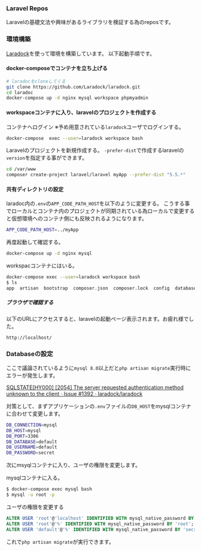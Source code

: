 ### Laravel Repos

Laravelの基礎文法や興味があるライブラリを検証する為のreposです。

### 環境構築

[Laradock](https://laradock.io/)を使って環境を構築しています。
以下起動手順です。


#### docker-composeでコンテナを立ち上げる

```bash
# laradocをcloneしてくる
git clone https://github.com/Laradock/laradock.git
cd laradoc
docker-compose up -d nginx mysql workspace phpmyadmin  
```

#### workspaceコンテナに入り、laravelのプロジェクトを作成する

コンテナへログイン
※予め用意されている`laradock`ユーザでログインする。
```bash
docker-compose  exec --user=laradock workspace bash

```

Laravelのプロジェクトを新規作成する。
`-prefer-dist`で作成するlaravelの`version`を指定する事ができます。

```bash
cd /var/www
composer create-project laravel/laravel myApp --prefer-dist "5.5.*"
```

#### 共有ディレクトリの設定

laradoc内の`.env`の`APP_CODE_PATH_HOST`を以下のように変更する。
こうする事でローカルとコンテナ内のプロジェクトが同期されている為ローカルで変更すると仮想環境へのコンテナ側にも反映されるようになります。

```bash
APP_CODE_PATH_HOST=../myApp
```

再度起動して確認する。

```bash
docker-compose up -d nginx mysql  
```

workspacコンテナにはいる。

```bash
docker-compose exec --user=laradock workspace bash                  
$ ls
app  artisan  bootstrap  composer.json  composer.lock  config  database  package.json  phpunit.xml  public  readme.md  resources  routes  server.php  storage  tests  vendor  webpack.mix.js
```

##### ブラウザで確認する

以下のURLにアクセスすると、laravelの起動ページ表示されます。お疲れ様でした。


`http://localhost/`

### Databaseの設定

ここで議論されているように`mysql 8.0`以上だと`php artisan migrate`実行時にエラーが発生します。

[SQLSTATE[HY000] [2054] The server requested authentication method unknown to the client · Issue #1392 · laradock/laradock](https://github.com/laradock/laradock/issues/1392#issuecomment-409612243)

対策として、まずアプリケーションの`.env`ファイルの`DB_HOST`をmysqlコンテナに合わせて変更します。

```bash
DB_CONNECTION=mysql
DB_HOST=mysql
DB_PORT=3306
DB_DATABASE=default
DB_USERNAME=default
DB_PASSWORD=secret
```

次にmsyqlコンテナに入り、ユーザの権限を変更します。

mysqlコンテナに入る。

```bash
$ docker-compose exec mysql bash
$ mysql -u root -p 
```

ユーザの権限を変更する

```sql
ALTER USER 'root'@'localhost' IDENTIFIED WITH mysql_native_password BY 'root';
ALTER USER 'root'@'%' IDENTIFIED WITH mysql_native_password BY 'root';
ALTER USER 'default'@'%' IDENTIFIED WITH mysql_native_password BY 'secret';
```

これで`php artisan migrate`が実行できます。
